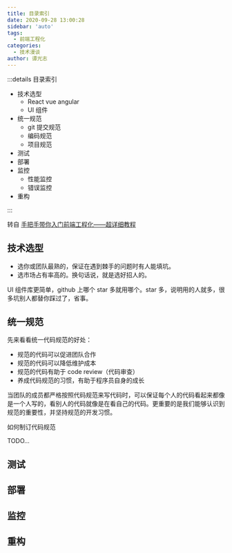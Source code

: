 ```yaml
---
title: 目录索引
date: 2020-09-28 13:00:28
sidebar: 'auto'
tags:
  - 前端工程化
categories:
  - 技术漫谈
author: 谭光志
---
```


:::details 目录索引

- 技术选型
  - React vue angular
  - UI 组件
- 统一规范
  - git 提交规范
  - 编码规范
  - 项目规范
- 测试
- 部署
- 监控
  - 性能监控
  - 错误监控
- 重构

:::

转自 [手把手带你入门前端工程化——超详细教程](https://juejin.cn/post/6892003555818143752)

## 技术选型

- 选你或团队最熟的，保证在遇到棘手的问题时有人能填坑。
- 选市场占有率高的。换句话说，就是选好招人的。

UI 组件库更简单，github 上哪个 star 多就用哪个。star 多，说明用的人就多，很多坑别人都替你踩过了，省事。

## 统一规范

先来看看统一代码规范的好处：

- 规范的代码可以促进团队合作
- 规范的代码可以降低维护成本
- 规范的代码有助于 code review（代码审查）
- 养成代码规范的习惯，有助于程序员自身的成长

当团队的成员都严格按照代码规范来写代码时，可以保证每个人的代码看起来都像是一个人写的，看别人的代码就像是在看自己的代码。更重要的是我们能够认识到规范的重要性，并坚持规范的开发习惯。

如何制订代码规范

TODO...

## 测试

## 部署

## 监控

## 重构
